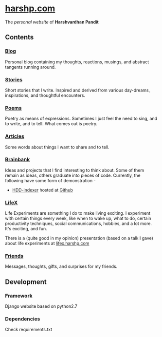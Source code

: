 # [harshp.com](http://harshp.com/)

The *personal website* of **Harshvardhan Pandit**

## Contents
### [Blog](http://blog.harshp.com/)
Personal blog containing my thoughts, reactions, musings, and abstract tangents running around.

### [Stories](http://stories.harshp.com/)
Short stories that I write. Inspired and derived from various day-dreams, inspirations, and thoughtful encounters.

### [Poems](http://stories.harshp.com/)
Poetry as means of expressions. Sometimes I just feel the need to sing, and to write, and to tell. What comes out is poetry.

### [Articles](http://articles.harshp.com/)
Some words about things I want to share and to tell.

### [Brainbank](http://brainbank.harshp.com/)
Ideas and projects that I find interesting to think about. Some of them remain as ideas, others graduate into pieces of code. Currently, the following have some form of demonstration -

- [HDD-indexer](http://brainbank.harshp.com/hdd-indexer/) hosted at [Github](https://github.com/coolharsh55/hdd-indexer/)

### [LifeX](http://lifex.harshp.com/)
Life Experiments are something I do to make living exciting. I experiment with certain things every week, like when to wake up, what to do, certain productivity techniques, social communications, hobbies, and a lot more. It's exciting, and fun.

There is a (quite good in my opinion) presentation (based on a talk I gave) about life experiments at [lifex.harshp.com](http://lifex.harshp.com/presentation/UCC2014)

### [Friends](http://friends.harshp.com/)
Messages, thoughts, gifts, and surprises for my friends.

## Development

### Framework
Django website based on python2.7

### Dependencies
Check requirements.txt